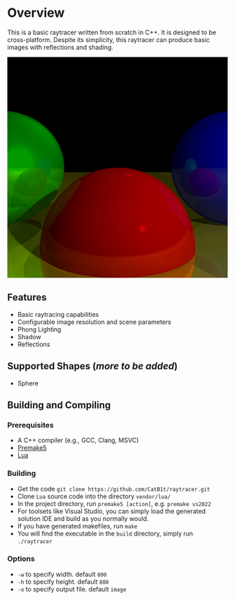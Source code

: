 # Overview
This is a basic raytracer written from scratch in C++. It is designed to be cross-platform. Despite its simplicity,
this raytracer can produce basic images with reflections and shading.

![Example](images/example.bmp)

## Features
- Basic raytracing capabilities
- Configurable image resolution and scene parameters
- Phong Lighting
- Shadow
- Reflections

## Supported Shapes (*more to be added*)
- Sphere

## Building and Compiling

### Prerequisites
- A C++ compiler (e.g., GCC, Clang, MSVC)
- [Premake5](https://premake.github.io/download)
- [Lua](https://www.lua.org/download.html)

### Building
- Get the code `git clone https://github.com/CatB1t/raytracer.git`
- Clone `Lua` source code into the directory `vendor/lua/`
- In the project directory, run `premake5 [action]`, e.g. `premake vs2022`
- For toolsets like Visual Studio, you can simply load the generated solution IDE and build as you normally would.
- If you have generated makefiles, run `make`
- You will find the executable in the `build` directory, simply run `./raytracer`

### Options
- `-w` to specify width. default `800`
- `-h` to specify height. default `800`
- `-o` to specify output file. default `image`
